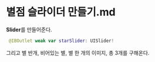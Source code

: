 별점 슬라이더 만들기.md 
==========

**Slider**를 만들어준다.   

```swift
 @IBOutlet weak var starSlider: UISlider!

```

그리고 별 반개, 비어있는 별, 별 한 개의 이미지, 총 3개를 구해온다.   






